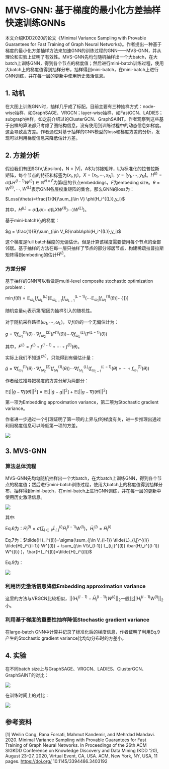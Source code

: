 # MVS-GNN: 基于梯度的最小化方差抽样快速训练GNNs

本文介绍KDD2020的论文《Minimal Variance Sampling with Provable Guarantees for Fast Training of Graph Neural Networks》。作者提出一种基于梯度的最小化方差抽样方法来加速GNN的训练过程的GNN——MVS-GNN，并从理论和实验上证明了有效性。MVS-GNN先均匀随机抽样出一个大batch，在大batch上训练GNN，得到各个节点的梯度值；然后进行mini-batch训练过程，使用大batch上的梯度值得到抽样分布，抽样得到mini-batch，在mini-batch上进行GNN训练，并在每一层的更新中使用历史激活信息。

## 1. 动机

在大图上训练GNN时，抽样几乎成了标配。目前主要有三种抽样方式：node-wise抽样，如GraphSAGE、VRGCN；layer-wise抽样，如FastGCN、LADIES；subgraph抽样，如之前介绍过的ClusterGCN、GraphSAINT。作者观察到这些基于出样的算法都只考虑了图结构信息，没有使用到训练过程中的动态信息如梯度。这会导致高方差。作者通过对基于抽样的GNN模型的loss和梯度方差的分析，发现可以利用梯度信息来降低估计方差。

## 2. 方差分析

假设我们有图$G(V,\Epsilon)，N = |V|，A$为邻接矩阵，$\mathbf{L}$为标准化的拉普拉斯矩阵，每个节点的特征和标签为$(x_i,y_i)$，$X=[x_1,\cdots,x_N]，y=[y_1,\cdots,y_N]$。$H^{(l)}=\sigma(\mathbf{L}H^{(l-1)}W^{(l)}) \in \mathbb{R}^{N\times F}$为第$l$层的节点embeddings，$F$为embeding size。$\theta={W^{(1)},\cdots,W^{(L)}}$表示GNN各层权重矩阵的集合。那么GNN的loss为：

$Loss(\theta)=\frac{1}{N}\sum_{i\in V} \phi(H_i^{(L)},y_i)$

其中，$H^{(L)}=\sigma(\mathbf{L}\sigma(\cdots\sigma(\mathbf{L}XW^{(1)})\cdots)W^{(L)})$。



基于mini-batch$V_B$的梯度：

$g = \frac{1}{B}\sum_{i\in V_B}\nabla\phi(H_i^{(L)},y_i)$

这个梯度是full batch梯度的无偏估计。但是计算该梯度需要使用每个节点的全部邻居。基于抽样的方法在每一层只抽样了节点的部分邻居节点，构建稀疏拉普拉斯矩阵得到embeding的估计$\tilde{H}^{(l)}$。

### 方差分解

基于抽样的GNN可以看做是multi-level composite stochastic optimization problem：

$\min f(\theta)=\mathbb{E}_{\omega_L}[f_{\omega_L}^{(L)}(\mathbb{E}_{\omega_{L-1}}[f_{\omega_{L-1}}^{(L-1)}(\cdots \mathbb{E}_{\omega_1}[f_{\omega_1}^{(1)}(\theta)] \cdots)])]$

随机变量$\omega_l$表示第$l$层因为抽样引入的随机性。

对于随机采样路径$(\omega_1,\cdots,\omega_L)$，$\nabla f(\theta)$的一个无偏估计为：

$g=\nabla f_{\omega_1}^{(1)}(\theta) \cdot \nabla f_{\omega_2}^{(2)}(F^{(1)}(\theta)) \cdots \nabla f_{\omega_L}^{(L)}(F^{(L-1)}(\theta))$

其中，$F^{(l)}=f^{(l)}\circ f^{(l-1)}\circ\cdots \circ f^{(1)}(\theta)$。

实际上我们不知道$F^{(l)}$，只能得到有偏估计量：

$\tilde{g}=\nabla f_{\omega_1}^{(1)}(\theta) \cdot \nabla f_{\omega_2}^{(2)}(f_{\omega_1}^{(1)}(\theta)) \cdots \nabla f_{\omega_L}^{(L)}(f_{\omega_{L-1}}^{(L-1)}(\theta)\circ\cdots\circ f_{\omega_1}^{(1)}(\theta))$

作者经过推导把梯度的方差分解为两部分：

$\mathbb{E}[||\tilde{g}-\nabla f(\theta)||^2]=\mathbb{E}[||\tilde{g}-g||^2]+\mathbb{E}[||g-\nabla f(\theta)||^2]$

第一项为Embedding approximation variance，第二项为Stochastic gradient variance。

作者进一步通过一个引理证明了第一项的上界与$f$的梯度有关，进一步推理出通过利用梯度信息可以降低第一项的方差。

![](images/var.png)

## 3. MVS-GNN

### 算法总体流程

MVS-GNN先均匀随机抽样出一个大batch，在大batch上训练GNN，得到各个节点的梯度值；然后进行mini-batch训练过程，使用大batch上的梯度值得到抽样分布，抽样得到mini-batch，在mini-batch上进行GNN训练，并在每一层的更新中使用历史激活信息。

![](images/mvs_gnn.png)

其中:

Eq.6为：$\tilde{H}_i^{(l)}=\sigma(\sum_{j\in V} \tilde{L}_{i,j}^{(l)} \tilde{H}_i^{(l-1)} W^{(l)} )，\bar{H}_i^{(l)}=\tilde{H}_i^{(l)}$

Eq.7为：$\tilde{H}_i^{(l)}=\sigma(\sum_{j\in V_{l-1}} \tilde{L}_{i,j}^{(l)} \tilde{H}_i^{(l-1)} W^{(l)} + \sum_{j\in V\V_{l-1}} L_{i,j}^{(l)} \bar{H}_i^{(l-1)} W^{(l)} )，\bar{H}_i^{(l)}=\tilde{H}_i^{(l)}$

Eq.9为：

![](images/eq9.png)

### 利用历史激活信息降低Embedding approximation variance

这里的方法与VRGCN比较相似，$||(H_i^{(l-1)}-\bar{H}_i^{(l-1)})W^{(l)}||_2$一般比$||H_i^{(l-1)}W^{(l)}||_2$小。

### 利用基于梯度的重要性抽样降低Stochastic gradient variance

在large-batch GNN中计算并记录了标准化后的梯度信息，作者证明了利用Eq.9产生的Stochastic gradient variance比均匀分布时的方差小。

## 4. 实验

在不同batch size上与GraphSAGE、VRGCN、LADIES、ClusterGCN、GraphSAINT的对比：

![](images/comparision_1.png)

在训练时间上的对比：

![](images/comparision_2.png)



## 参考资料

[1] Weilin Cong, Rana Forsati, Mahmut Kandemir, and Mehrdad Mahdavi. 2020. Minimal Variance Sampling with Provable Guarantees for Fast Training of Graph Neural Networks. In Proceedings of the 26th ACM SIGKDD Conference on Knowledge Discovery and Data Mining (KDD ’20), August 23–27, 2020, Virtual Event, CA, USA. ACM, New York, NY, USA, 11 pages. https://doi.org/ 10.1145/3394486.3403192

